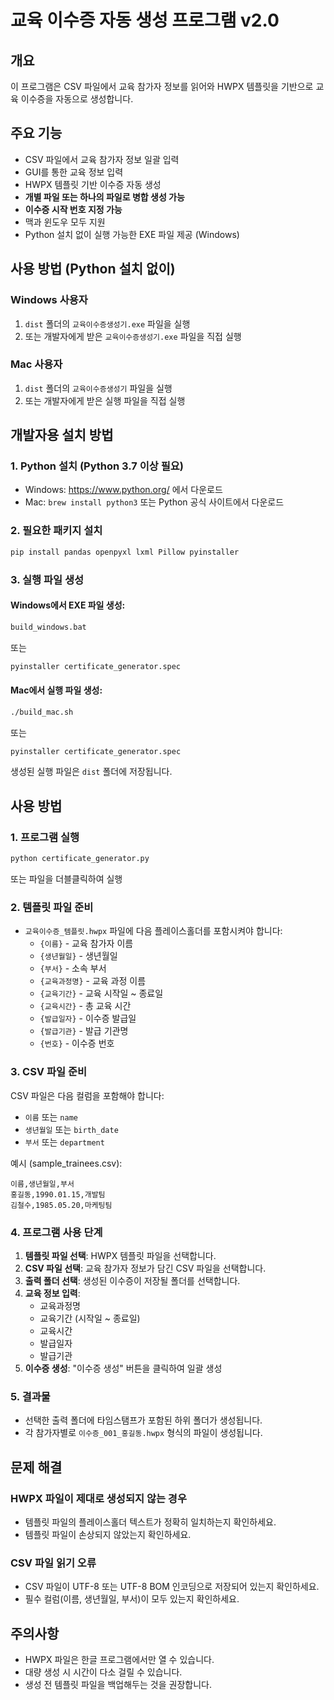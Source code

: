 # 교육 이수증 자동 생성 프로그램 v2.0

## 개요
이 프로그램은 CSV 파일에서 교육 참가자 정보를 읽어와 HWPX 템플릿을 기반으로 교육 이수증을 자동으로 생성합니다.

## 주요 기능
- CSV 파일에서 교육 참가자 정보 일괄 입력
- GUI를 통한 교육 정보 입력
- HWPX 템플릿 기반 이수증 자동 생성
- **개별 파일 또는 하나의 파일로 병합 생성 가능**
- **이수증 시작 번호 지정 가능**
- 맥과 윈도우 모두 지원
- Python 설치 없이 실행 가능한 EXE 파일 제공 (Windows)

## 사용 방법 (Python 설치 없이)

### Windows 사용자
1. `dist` 폴더의 `교육이수증생성기.exe` 파일을 실행
2. 또는 개발자에게 받은 `교육이수증생성기.exe` 파일을 직접 실행

### Mac 사용자
1. `dist` 폴더의 `교육이수증생성기` 파일을 실행
2. 또는 개발자에게 받은 실행 파일을 직접 실행

## 개발자용 설치 방법

### 1. Python 설치 (Python 3.7 이상 필요)
- Windows: https://www.python.org/ 에서 다운로드
- Mac: `brew install python3` 또는 Python 공식 사이트에서 다운로드

### 2. 필요한 패키지 설치
```bash
pip install pandas openpyxl lxml Pillow pyinstaller
```

### 3. 실행 파일 생성

#### Windows에서 EXE 파일 생성:
```cmd
build_windows.bat
```
또는
```cmd
pyinstaller certificate_generator.spec
```

#### Mac에서 실행 파일 생성:
```bash
./build_mac.sh
```
또는
```bash
pyinstaller certificate_generator.spec
```

생성된 실행 파일은 `dist` 폴더에 저장됩니다.

## 사용 방법

### 1. 프로그램 실행
```bash
python certificate_generator.py
```
또는 파일을 더블클릭하여 실행

### 2. 템플릿 파일 준비
- `교육이수증_템플릿.hwpx` 파일에 다음 플레이스홀더를 포함시켜야 합니다:
  - `{이름}` - 교육 참가자 이름
  - `{생년월일}` - 생년월일
  - `{부서}` - 소속 부서
  - `{교육과정명}` - 교육 과정 이름
  - `{교육기간}` - 교육 시작일 ~ 종료일
  - `{교육시간}` - 총 교육 시간
  - `{발급일자}` - 이수증 발급일
  - `{발급기관}` - 발급 기관명
  - `{번호}` - 이수증 번호

### 3. CSV 파일 준비
CSV 파일은 다음 컬럼을 포함해야 합니다:
- `이름` 또는 `name`
- `생년월일` 또는 `birth_date`
- `부서` 또는 `department`

예시 (sample_trainees.csv):
```csv
이름,생년월일,부서
홍길동,1990.01.15,개발팀
김철수,1985.05.20,마케팅팀
```

### 4. 프로그램 사용 단계
1. **템플릿 파일 선택**: HWPX 템플릿 파일을 선택합니다.
2. **CSV 파일 선택**: 교육 참가자 정보가 담긴 CSV 파일을 선택합니다.
3. **출력 폴더 선택**: 생성된 이수증이 저장될 폴더를 선택합니다.
4. **교육 정보 입력**:
   - 교육과정명
   - 교육기간 (시작일 ~ 종료일)
   - 교육시간
   - 발급일자
   - 발급기관
5. **이수증 생성**: "이수증 생성" 버튼을 클릭하여 일괄 생성

### 5. 결과물
- 선택한 출력 폴더에 타임스탬프가 포함된 하위 폴더가 생성됩니다.
- 각 참가자별로 `이수증_001_홍길동.hwpx` 형식의 파일이 생성됩니다.

## 문제 해결

### HWPX 파일이 제대로 생성되지 않는 경우
- 템플릿 파일의 플레이스홀더 텍스트가 정확히 일치하는지 확인하세요.
- 템플릿 파일이 손상되지 않았는지 확인하세요.

### CSV 파일 읽기 오류
- CSV 파일이 UTF-8 또는 UTF-8 BOM 인코딩으로 저장되어 있는지 확인하세요.
- 필수 컬럼(이름, 생년월일, 부서)이 모두 있는지 확인하세요.

## 주의사항
- HWPX 파일은 한글 프로그램에서만 열 수 있습니다.
- 대량 생성 시 시간이 다소 걸릴 수 있습니다.
- 생성 전 템플릿 파일을 백업해두는 것을 권장합니다.